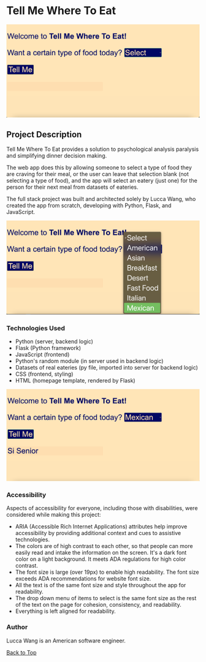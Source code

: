 <a name="top"></a>

# Tell Me Where To Eat

![Image of homepage: This is the homepage of the web app.](/static/images/home.png)

## Project Description 
Tell Me Where To Eat provides a solution to psychological analysis paralysis and simplifying dinner decision making. 

The web app does this by allowing someone to select a type of food they are craving for their meal, or the user can leave that selection blank (not selecting a type of food), and the app will select an eatery (just one) for the person for their next meal from datasets of eateries. 

The full stack project was built and architected solely by Lucca Wang, who created the app from scratch, developing with Python, Flask, and JavaScript.

![Image of homepage: selecting type of food from the dropdown menu](/static/images/dropdown.png)

### Technologies Used  
* Python (server, backend logic)
* Flask (Python framework)
* JavaScript (frontend)
* Python's random module (in server used in backend logic) 
* Datasets of real eateries (py file, imported into server for backend logic)
* CSS (frontend, styling)
* HTML (homepage template, rendered by Flask)

![Image of homepage: After selecting a type and clicking the button, a single eatery is placed in the div placeholder.](/static/images/button_evt_json_div.png)

### Accessibility
Aspects of accessibility for everyone, including those with disabilities, were considered while making this project:
* ARIA (Accessible Rich Internet Applications) attributes help improve accessibility by providing additional context and cues to assistive technologies.
* The colors are of high contrast to each other, so that people can more easily read and intake the information on the screen. It's a dark font color on a light background. It meets ADA regulations for high color contrast. 
* The font size is large (over 19px) to enable high readability. The font size exceeds ADA recommendations for website font size.
* All the text is of the same font size and style throughout the app for readability. 
* The drop down menu of items to select is the same font size as the rest of the text on the page for cohesion, consistency, and readability. 
* Everything is left aligned for readability.

### Author  
Lucca Wang is an American software engineer.


[Back to Top](#top)